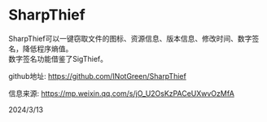 # SharpThief

SharpThief可以一键窃取文件的图标、资源信息、版本信息、修改时间、数字签名，降低程序熵值。  
数字签名功能借鉴了SigThief。  

github地址: https://github.com/INotGreen/SharpThief  


信息来源: https://mp.weixin.qq.com/s/jO_U2OsKzPACeUXwvOzMfA  


2024/3/13  
